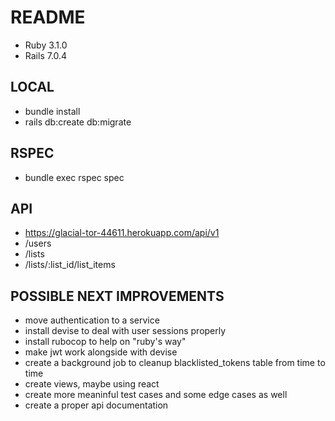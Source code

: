# README

* Ruby 3.1.0
* Rails 7.0.4

## LOCAL

* bundle install
* rails db:create db:migrate

## RSPEC

* bundle exec rspec spec

## API

* https://glacial-tor-44611.herokuapp.com/api/v1
* /users
* /lists
* /lists/:list_id/list_items

## POSSIBLE NEXT IMPROVEMENTS

* move authentication to a service
* install devise to deal with user sessions properly
* install rubocop to help on "ruby's way"
* make jwt work alongside with devise
* create a background job to cleanup blacklisted_tokens table from time to time
* create views, maybe using react
* create more meaninful test cases and some edge cases as well
* create a proper api documentation 
